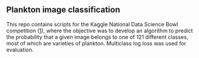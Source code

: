 ## Plankton image classification

This repo contains scripts for the Kaggle National Data Science Bowl competition ([1]),
where the objective was to develop an algorithm to predict the probability that a given image
belongs to one of 121 different classes, most of which are varieties of plankton.
Multiclass log loss was used for evaluation.



[1]: https://www.kaggle.com/c/datasciencebowl
